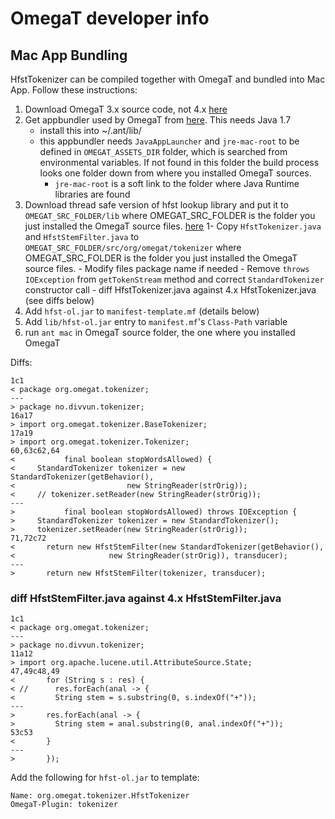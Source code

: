 # OmegaT developer info

## Mac App Bundling

HfstTokenizer can be compiled together with OmegaT and bundled into Mac App.
Follow these instructions:

1. Download OmegaT 3.x source code, not 4.x
   [here](http://sourceforge.net/projects/omegat/files/OmegaT%20-%20Standard/OmegaT%203.6.0%20update%205/OmegaT_3.6.0_05_Source.zip/download)
1. Get appbundler used by OmegaT from [here](https://bitbucket.org/infinitekind/appbundler).
   This needs Java 1.7
   - install this into ~/.ant/lib/
   - this appbundler needs `JavaAppLauncher` and `jre-mac-root` to be defined
     in `OMEGAT_ASSETS_DIR` folder, which is searched from environmental variables.
     If not found in this folder the build process looks one folder down from
     where you installed OmegaT sources.
     - `jre-mac-root` is a soft link to the folder where Java Runtime libraries are found
1. Download thread safe version of hfst lookup library and put it to `OMEGAT_SRC_FOLDER/lib` where
   OMEGAT_SRC_FOLDER is the folder you just installed the OmegaT source files.
   [here](https://mvnrepository.com/artifact/fi.seco/hfst/1.1.5)
   1- Copy `HfstTokenizer.java` and `HfstStemFilter.java` to
   `OMEGAT_SRC_FOLDER/src/org/omegat/tokenizer` where
   OMEGAT_SRC_FOLDER is the folder you just installed the OmegaT source files. - Modify files package name if needed - Remove `throws IOException` from `getTokenStream` method and correct
   `StandardTokenizer` constructor call - diff HfstTokenizer.java against 4.x HfstTokenizer.java (see diffs below)
1. Add `hfst-ol.jar` to `manifest-template.mf` (details below)
1. Add `lib/hfst-ol.jar` entry to `manifest.mf`'s `Class-Path` variable
1. run `ant mac` in OmegaT source folder, the one where you installed OmegaT

Diffs:

```
1c1
< package org.omegat.tokenizer;
---
> package no.divvun.tokenizer;
16a17
> import org.omegat.tokenizer.BaseTokenizer;
17a19
> import org.omegat.tokenizer.Tokenizer;
60,63c62,64
<           final boolean stopWordsAllowed) {
<     StandardTokenizer tokenizer = new StandardTokenizer(getBehavior(),
<                         new StringReader(strOrig));
<     // tokenizer.setReader(new StringReader(strOrig));
---
>           final boolean stopWordsAllowed) throws IOException {
>     StandardTokenizer tokenizer = new StandardTokenizer();
>     tokenizer.setReader(new StringReader(strOrig));
71,72c72
<       return new HfstStemFilter(new StandardTokenizer(getBehavior(),
<                     new StringReader(strOrig)), transducer);
---
>       return new HfstStemFilter(tokenizer, transducer);
```

### diff HfstStemFilter.java against 4.x HfstStemFilter.java

```
1c1
< package org.omegat.tokenizer;
---
> package no.divvun.tokenizer;
11a12
> import org.apache.lucene.util.AttributeSource.State;
47,49c48,49
<       for (String s : res) {
< //      res.forEach(anal -> {
<         String stem = s.substring(0, s.indexOf("+"));
---
>       res.forEach(anal -> {
>         String stem = anal.substring(0, anal.indexOf("+"));
53c53
<       }
---
>       });
```

Add the following for `hfst-ol.jar` to template:

```
Name: org.omegat.tokenizer.HfstTokenizer
OmegaT-Plugin: tokenizer
```
